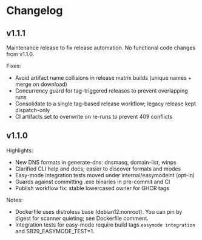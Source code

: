 # Changelog

## v1.1.1

Maintenance release to fix release automation. No functional code changes from v1.1.0.

Fixes:
- Avoid artifact name collisions in release matrix builds (unique names + merge on download)
- Concurrency guard for tag-triggered releases to prevent overlapping runs
- Consolidate to a single tag-based release workflow; legacy release kept dispatch-only
- CI artifacts set to overwrite on re-runs to prevent 409 conflicts

## v1.1.0

Highlights:
- New DNS formats in generate-dns: dnsmasq, domain-list, winps
- Clarified CLI help and docs; easier to discover formats and modes
- Easy-mode integration tests moved under internal/easymodeint (opt-in)
- Guards against committing .exe binaries in pre-commit and CI
- Publish workflow fix: stable lowercased owner for GHCR tags

Notes:
- Dockerfile uses distroless base (debian12:nonroot). You can pin by digest for scanner quieting; see Dockerfile comment.
- Integration tests for easy-mode require build tags `easymode integration` and SB29_EASYMODE_TEST=1.

